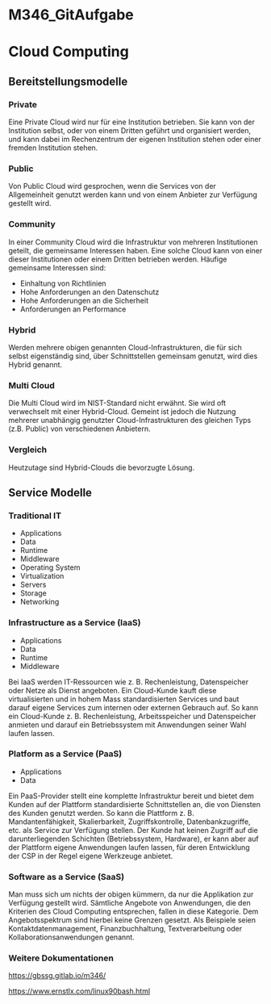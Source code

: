 # M346_GitAufgabe

# Cloud Computing

## Bereitstellungsmodelle
### Private
Eine Private Cloud wird nur für eine Institution betrieben. Sie kann von der Institution selbst, oder von einem Dritten geführt und organisiert werden, und kann dabei im Rechenzentrum der eigenen Institution stehen oder einer fremden Institution stehen. 

### Public
Von Public Cloud wird gesprochen, wenn die Services von der Allgemeinheit genutzt werden kann und von einem Anbieter zur Verfügung gestellt wird. 

### Community
In einer Community Cloud wird die Infrastruktur von mehreren Institutionen geteilt, die gemeinsame Interessen haben. Eine solche Cloud kann von einer dieser Institutionen oder einem Dritten betrieben werden. Häufige gemeinsame Interessen sind: 
- Einhaltung von Richtlinien
- Hohe Anforderungen an den Datenschutz
- Hohe Anforderungen an die Sicherheit
- Anforderungen an Performance

### Hybrid
Werden mehrere obigen genannten Cloud-Infrastrukturen, die für sich selbst eigenständig sind, über Schnittstellen gemeinsam genutzt, wird dies Hybrid genannt. 

### Multi Cloud
Die Multi Cloud wird im NIST-Standard nicht erwähnt. Sie wird oft verwechselt mit einer Hybrid-Cloud. Gemeint ist jedoch die Nutzung mehrerer unabhängig genutzter Cloud-Infrastrukturen des gleichen Typs (z.B. Public) von verschiedenen Anbietern.

### Vergleich
Heutzutage sind Hybrid-Clouds die bevorzugte Lösung. 

## Service Modelle
### Traditional IT
- Applications
- Data
- Runtime
- Middleware
- Operating System
- Virtualization
- Servers
- Storage
- Networking

### Infrastructure as a Service (IaaS)
- Applications
- Data
- Runtime
- Middleware

Bei IaaS werden IT-Ressourcen wie z. B. Rechenleistung, Datenspeicher oder Netze als Dienst angeboten. Ein Cloud-Kunde kauft diese virtualisierten und in hohem Mass standardisierten Services und baut darauf eigene Services zum internen oder externen Gebrauch auf. So kann ein Cloud-Kunde z. B. Rechenleistung, Arbeitsspeicher und Datenspeicher anmieten und darauf ein Betriebssystem mit Anwendungen seiner Wahl laufen lassen.

### Platform as a Service (PaaS)
- Applications
- Data

Ein PaaS-Provider stellt eine komplette Infrastruktur bereit und bietet dem Kunden auf der Plattform standardisierte Schnittstellen an, die von Diensten des Kunden genutzt werden. So kann die Plattform z. B. Mandantenfähigkeit, Skalierbarkeit, Zugriffskontrolle, Datenbankzugriffe, etc. als Service zur Verfügung stellen. Der Kunde hat keinen Zugriff auf die darunterliegenden Schichten (Betriebssystem, Hardware), er kann aber auf der Plattform eigene Anwendungen laufen lassen, für deren Entwicklung der CSP in der Regel eigene Werkzeuge anbietet.

### Software as a Service (SaaS)
Man muss sich um nichts der obigen kümmern, da nur die Applikation zur Verfügung gestellt wird. 
Sämtliche Angebote von Anwendungen, die den Kriterien des Cloud Computing entsprechen, fallen in diese Kategorie. Dem Angebotsspektrum sind hierbei keine Grenzen gesetzt. Als Beispiele seien Kontaktdatenmanagement, Finanzbuchhaltung, Textverarbeitung oder Kollaborationsanwendungen genannt.

### Weitere Dokumentationen
https://gbssg.gitlab.io/m346/

https://www.ernstlx.com/linux90bash.html
